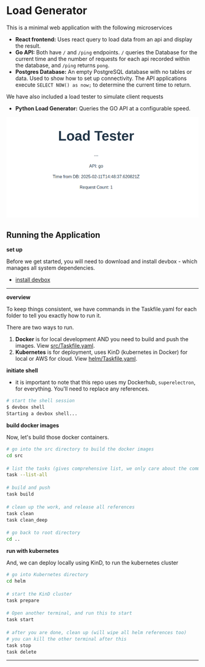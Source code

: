 # Load Generator

This is a minimal web application with the following microservices

- **React frontend:** Uses react query to load data from an api and display the result.
- **Go API:** Both have `/` and `/ping` endpoints. `/` queries the Database for the current time and the number of requests for each api recorded within the database, and `/ping` returns `pong`.
- **Postgres Database:** An empty PostgreSQL database with no tables or data. Used to show how to set up connectivity. The API applications execute `SELECT NOW() as now;` to determine the current time to return.

We have also included a load tester to simulate client requests
- **Python Load Generator:** Queries the GO API at a configurable speed.

![](./docs/screenshot.png)


## Running the Application

__set up__

Before we get started, you will need to download and install devbox - which manages all system dependencies.

- [install devbox](https://www.jetify.com/devbox/docs/installing_devbox/) 

---

__overview__

To keep things consistent, we have commands in the Taskfile.yaml for each folder to tell you exactly how to run it.

There are two ways to run. 
1. **Docker** is for local development AND you need to build and push the images. View [src/Taskfile.yaml](src/Taskfile.yaml).
2. **Kubernetes** is for deployment, uses KinD (kubernetes in Docker) for local or AWS for cloud.  View [helm/Taskfile.yaml](helm/Taskfile.yaml).

__initiate shell__

- it is important to note that this repo uses my Dockerhub, `superelectron`, for everything. You'll need to replace any references.

```bash
# start the shell session
$ devbox shell
Starting a devbox shell...

```

__build docker images__

Now, let's build those docker containers.

```bash
# go into the src directory to build the docker images
cd src

# list the tasks (gives comprehensive list, we only care about the commands below)
task --list-all

# build and push
task build

# clean up the work, and release all references
task clean
task clean_deep

# go back to root directory
cd ..
```


__run with kubernetes__

And, we can deploy locally using KinD, to run the kubernetes cluster

```bash
# go into Kubernetes directory
cd helm

# start the KinD cluster 
task prepare

# Open another terminal, and run this to start
task start

# after you are done, clean up (will wipe all helm references too)
# you can kill the other terminal after this
task stop
task delete
```

---
